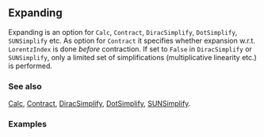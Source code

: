 ## Expanding

Expanding is an option for `Calc`, `Contract`, `DiracSimplify`, `DotSimplify`, `SUNSimplify` etc. As option for `Contract` it specifies whether expansion w.r.t. `LorentzIndex` is done _before_ contraction. If set to `False` in `DiracSimplify` or `SUNSimplify`, only a limited set of simplifications (multiplicative linearity etc.) is performed.

### See also

[Calc](Calc), [Contract](Contract), [DiracSimplify](DiracSimplify), [DotSimplify](DotSimplify), [SUNSimplify](SUNSimplify).

### Examples